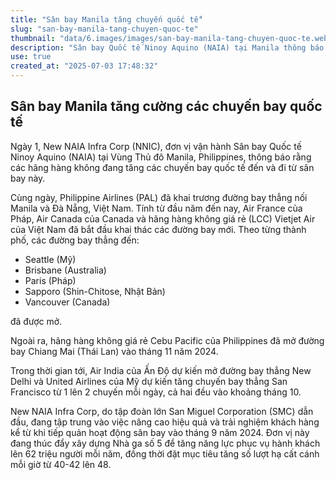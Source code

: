 ```yaml
---
title: "Sân bay Manila tăng chuyến quốc tế"
slug: "san-bay-manila-tang-chuyen-quoc-te"
thumbnail: "data/6.images/images/san-bay-manila-tang-chuyen-quoc-te.webp"
description: "Sân bay Quốc tế Ninoy Aquino (NAIA) tại Manila thông báo các hãng hàng không đang tăng chuyến quốc tế, bao gồm các đường bay mới đến Việt Nam và các điểm đến khác."
use: true
created_at: "2025-07-03 17:48:32"
---
```


## Sân bay Manila tăng cường các chuyến bay quốc tế

Ngày 1, New NAIA Infra Corp (NNIC), đơn vị vận hành Sân bay Quốc tế Ninoy Aquino (NAIA) tại Vùng Thủ đô Manila, Philippines, thông báo rằng các hãng hàng không đang tăng các chuyến bay quốc tế đến và đi từ sân bay này.

Cùng ngày, Philippine Airlines (PAL) đã khai trương đường bay thẳng nối Manila và Đà Nẵng, Việt Nam. Tính từ đầu năm đến nay, Air France của Pháp, Air Canada của Canada và hãng hàng không giá rẻ (LCC) Vietjet Air của Việt Nam đã bắt đầu khai thác các đường bay mới. Theo từng thành phố, các đường bay thẳng đến:
*   Seattle (Mỹ)
*   Brisbane (Australia)
*   Paris (Pháp)
*   Sapporo (Shin-Chitose, Nhật Bản)
*   Vancouver (Canada)

đã được mở.

Ngoài ra, hãng hàng không giá rẻ Cebu Pacific của Philippines đã mở đường bay Chiang Mai (Thái Lan) vào tháng 11 năm 2024.

Trong thời gian tới, Air India của Ấn Độ dự kiến mở đường bay thẳng New Delhi và United Airlines của Mỹ dự kiến tăng chuyến bay thẳng San Francisco từ 1 lên 2 chuyến mỗi ngày, cả hai đều vào khoảng tháng 10.

New NAIA Infra Corp, do tập đoàn lớn San Miguel Corporation (SMC) dẫn đầu, đang tập trung vào việc nâng cao hiệu quả và trải nghiệm khách hàng kể từ khi tiếp quản hoạt động sân bay vào tháng 9 năm 2024. Đơn vị này đang thúc đẩy xây dựng Nhà ga số 5 để tăng năng lực phục vụ hành khách lên 62 triệu người mỗi năm, đồng thời đặt mục tiêu tăng số lượt hạ cất cánh mỗi giờ từ 40-42 lên 48.